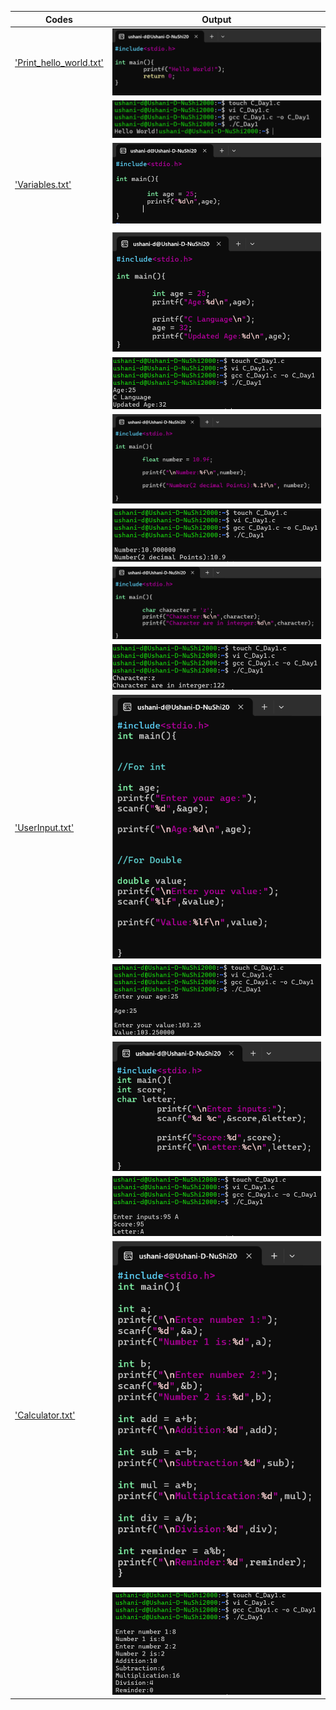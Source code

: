 

  | Codes | Output |
  |-------|--------|
  |['Print_hello_world.txt'](./Codes/Print_hello_world.txt)|![1_1.png](./Outputs/1_1.png)|
  | |![1_2.png](./Outputs/1_2.png)|
  |['Variables.txt'](./Codes/Variables.txt)|![2_1.png](./Outputs/2_1.png)|
  | | |![2_2.png](./Outputs/2_2.png)|
  | |![3_1.png](./Outputs/3_1.png)|
  | |![3_2.png](./Outputs/3_2.png)|
  | |![4_1.png](./Outputs/4_1.png)|
  | |![4_2.png](./Outputs/4_2.png)|
  | |![5_1.png](./Outputs/5_1.png)|
  | |![5_2.png](./Outputs/5_2.png)|
  |['UserInput.txt'](./Codes/UserInput.txt)|![7_1.png](./Outputs/7_1.png)|
  | |![7_2.png](./Outputs/7_2.png)|
  | |![8_1.png](./Outputs/8_1.png)|
  | |![8_2.png](./Outputs/8_2.png)|
  |['Calculator.txt'](./Codes/Calculator.txt)|![9_1.png](./Outputs/9_1.png)|
  | |![9_2.png](./Outputs/9_2.png)|
